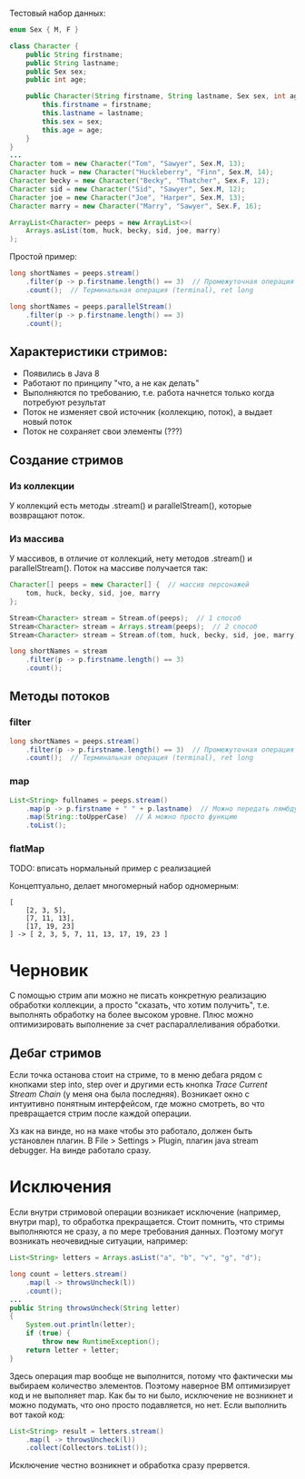 Тестовый набор данных:

```java
enum Sex { M, F }

class Character {
    public String firstname;
    public String lastname;
    public Sex sex;
    public int age;

    public Character(String firstname, String lastname, Sex sex, int age) {
        this.firstname = firstname;
        this.lastname = lastname;
        this.sex = sex;
        this.age = age;
    }
}
...
Character tom = new Character("Tom", "Sawyer", Sex.M, 13);
Character huck = new Character("Huckleberry", "Finn", Sex.M, 14);
Character becky = new Character("Becky", "Thatcher", Sex.F, 12);
Character sid = new Character("Sid", "Sawyer", Sex.M, 12);
Character joe = new Character("Joe", "Harper", Sex.M, 13);
Character marry = new Character("Marry", "Sawyer", Sex.F, 16);

ArrayList<Character> peeps = new ArrayList<>(
    Arrays.asList(tom, huck, becky, sid, joe, marry)
);
```

Простой пример:

```java
long shortNames = peeps.stream()
    .filter(p -> p.firstname.length() == 3)  // Промежуточная операция (intermediate), ret Stream<T>
    .count();  // Терминальная операция (terminal), ret long

long shortNames = peeps.parallelStream()
    .filter(p -> p.firstname.length() == 3)
    .count();
```



## Характеристики стримов:

* Появились в Java 8
* Работают по принципу "что, а не как делать"
* Выполняются по требованию, т.е. работа начнется только когда потребуют результат
* Поток не изменяет свой источник (коллекцию, поток), а выдает новый поток
* Поток не сохраняет свои элементы (???)



## Создание стримов

### Из коллекции

У коллекций есть методы .stream() и parallelStream(), которые возвращают поток.

### Из массива

У массивов, в отличие от коллекций, нету методов .stream() и parallelStream(). Поток на массиве получается так:

```java
Character[] peeps = new Character[] {  // массив персонажей
    tom, huck, becky, sid, joe, marry
};

Stream<Character> stream = Stream.of(peeps);  // 1 способ
Stream<Character> stream = Arrays.stream(peeps);  // 2 способ
Stream<Character> stream = Stream.of(tom, huck, becky, sid, joe, marry);  // 3 способ

long shortNames = stream
    .filter(p -> p.firstname.length() == 3)
    .count();
```



## Методы потоков

### filter

```java
long shortNames = peeps.stream()
    .filter(p -> p.firstname.length() == 3)  // Промежуточная операция (intermediate), ret Stream<T>
    .count();  // Терминальная операция (terminal), ret long
```

### map

```java
List<String> fullnames = peeps.stream()
    .map(p -> p.firstname + " " + p.lastname)  // Можно передать лямбду
    .map(String::toUpperCase)  // А можно просто функцию
    .toList();
```

### flatMap

TODO: вписать нормальный пример с реализацией

Концептуально, делает многомерный набор одномерным:

```
[ 
	[2, 3, 5], 
    [7, 11, 13], 
    [17, 19, 23] 
] -> [ 2, 3, 5, 7, 11, 13, 17, 19, 23 ]
```







# Черновик

С помощью стрим апи можно не писать конкретную реализацию обработки коллекции, а просто "сказать, что хотим получить", т.е. выполнять обработку на более высоком уровне. Плюс можно оптимизировать выполнение за счет распараллеливания обработки.



## Дебаг стримов

Если точка останова стоит на стриме, то в меню дебага рядом с кнопками step into, step over и другими есть кнопка *Trace Current Stream Chain* (у меня она была последняя). Возникает окно с интуитивно понятным интерфейсом, где можно смотреть, во что превращается стрим после каждой операции.

Хз как на винде, но на маке чтобы это работало, должен быть установлен плагин. В File > Settings > Plugin, плагин java stream debugger. На винде работало сразу.



# Исключения

Если внутри стримовой операции возникает исключение (например, внутри map), то обработка прекращается. Стоит помнить, что стримы выполняются не сразу, а по мере требования данных. Поэтому могут возникать неочевидные ситуации, например:

```java
List<String> letters = Arrays.asList("a", "b", "v", "g", "d");

long count = letters.stream()
    .map(l -> throwsUncheck(l))
    .count();
...
public String throwsUncheck(String letter)
{
    System.out.println(letter);
    if (true) {
        throw new RuntimeException();
    return letter + letter;
}
```

Здесь операция map вообще не выполнится, потому что фактически мы выбираем количество элементов. Поэтому наверное ВМ оптимизирует код и не выполняет map. Как бы то ни было, исключение не возникнет и можно подумать, что оно просто подавляется, но нет. Если выполнить вот такой код:

```java
List<String> result = letters.stream()
    .map(l -> throwsUncheck(l))
    .collect(Collectors.toList());
```

Исключение честно возникнет и обработка сразу прервется.